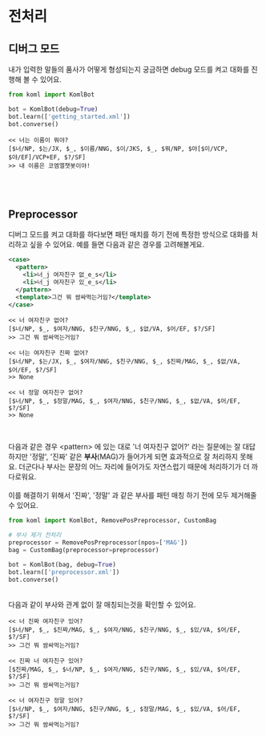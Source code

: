 # 전처리 

## 디버그 모드 

내가 입력한 말들의 품사가 어떻게 형성되는지 궁금하면 debug 모드를 켜고 대화를 진행해 볼 수 있어요.

```python
from koml import KomlBot

bot = KomlBot(debug=True)
bot.learn(['getting_started.xml'])
bot.converse()
```

```
<< 너는 이름이 뭐야?
[$너/NP, $는/JX, $_, $이름/NNG, $이/JKS, $_, $뭐/NP, $야[$이/VCP, $야/EF]/VCP+EF, $?/SF]
>> 내 이름은 코엠엘챗봇이야!
```

<br>
<br>

## Preprocessor
디버그 모드를 켜고 대화를 하다보면 패턴 매치를 하기 전에 특정한 방식으로 대화를 처리하고 싶을 수 있어요. 예를 들면 다음과 같은 경우를 고려해볼게요.

```xml
<case>
  <pattern>
    <li>너_j 여자친구 없_e_s</li>
    <li>너_j 여자친구 있_e_s</li>
  </pattern>
  <template>그건 뭐 쌈싸먹는거임?</template>
</case>
```

```
<< 너 여자친구 없어?
[$너/NP, $_, $여자/NNG, $친구/NNG, $_, $없/VA, $어/EF, $?/SF]
>> 그건 뭐 쌈싸먹는거임?

<< 너는 여자친구 진짜 없어?
[$너/NP, $는/JX, $_, $여자/NNG, $친구/NNG, $_, $진짜/MAG, $_, $없/VA, $어/EF, $?/SF]
>> None

<< 너 정말 여자친구 없어?
[$너/NP, $_, $정말/MAG, $_, $여자/NNG, $친구/NNG, $_, $없/VA, $어/EF, $?/SF]
>> None
```

<br>

다음과 같은 경우 \<pattern> 에 있는 대로 '너 여자친구 없어?' 라는 질문에는 잘 대답 하지만 '정말', '진짜' 같은 **부사**(MAG)가 들어가게 되면 효과적으로 잘 처리하지 못해요. 더군다나 부사는 문장의 어느 자리에 들어가도 자연스럽기 때문에 처리하기가 더 까다로워요. 
<br>
<br>
이를 해결하기 위해서 '진짜', '정말' 과 같은 부사를 패턴 매칭 하기 전에 모두 제거해줄 수 있어요.

```python
from koml import KomlBot, RemovePosPreprocessor, CustomBag

# 부사 제거 전처리
preprocessor = RemovePosPreprocessor(npos=['MAG'])
bag = CustomBag(preprocessor=preprocessor)

bot = KomlBot(bag, debug=True)
bot.learn(['preprocessor.xml'])
bot.converse()
```
<br>
다음과 같이 부사와 관계 없이 잘 매칭되는것을 확인할 수 있어요.
<br>

```
<< 너 진짜 여자친구 있어?
[$너/NP, $_, $진짜/MAG, $_, $여자/NNG, $친구/NNG, $_, $있/VA, $어/EF, $?/SF]
>> 그건 뭐 쌈싸먹는거임?

<< 진짜 너 여자친구 있어?
[$진짜/MAG, $_, $너/NP, $_, $여자/NNG, $친구/NNG, $_, $있/VA, $어/EF, $?/SF]
>> 그건 뭐 쌈싸먹는거임?

<< 너 여자친구 정말 있어?
[$너/NP, $_, $여자/NNG, $친구/NNG, $_, $정말/MAG, $_, $있/VA, $어/EF, $?/SF]
>> 그건 뭐 쌈싸먹는거임?
```

